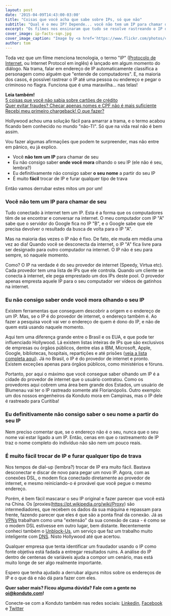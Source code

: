 ```yaml
---
layout: post
date: '2015-04-09T14:43:00-03:00'
title: "Coisas que você acha que sabe sobre IPs, só que não"
subtitle: "Qual é o meu IP? Depende... você não tem um IP para chamar de seu!"
excerpt: "Os filmes nos ensinaram que tudo se resolve rastreando o IP do usuário. Só que na vida real não é bem assim. Veja por quê."
cover_image: ip-facts-sqn.jpg
cover_image_caption: "Image by <a href='https://www.flickr.com/photos/cosmoflash/'>cosmoflash</a>"
author: tom
---
```

Toda vez que um filme menciona tecnologia, o termo "IP" ([Protocolo de Internet](https://pt.wikipedia.org/wiki/Endere%C3%A7o_IP), ou Internet Protocol em inglês) é lançado em algum momento do diálogo. Na trama, falar em endereço de IP automaticamente classifica a personagem como alguém que "entende de computadores". E, na maioria dos casos, é possível rastrear o IP até uma pessoa ou endereço e pegar o criminoso no flagra. Funciona que é uma maravilha... nas telas!

**Leia também!**  
[5 coisas que você não sabia sobre cartões de crédito](https://blog.konduto.com/pt/2014/09/5-coisas-que-voce-nao-sabia-sobre-cartao-de-credito?utm_source=konduto&utm_medium=blog&utm_campaign=conteudo)  
[Quer evitar fraudes? Checar apenas nomes e CPF não é mais suficiente](https://blog.konduto.com/pt/2014/10/porque-checar-apenas-nome-e-cpf-ja-nao-e-suficiente-na-analise-manual?utm_source=konduto&utm_medium=blog&utm_campaign=conteudo)  
[Recebi meu primeiro chargeback! O que fazer?](https://blog.konduto.com/pt/2014/09/o-que-fazer-quando-recebe-o-primeiro-chargeback?utm_source=konduto&utm_medium=blog&utm_campaign=conteudo)  

Hollywood achou uma solução fácil para amarrar a trama, e o termo acabou ficando bem conhecido no mundo "não-TI". Só que na vida real não é bem assim.

Vou fazer algumas afirmaçōes que podem te surpreender, mas não entre em pânico, eu já explico.

* Você **não tem um IP** para chamar de seu
* Eu não consigo saber **onde você mora** olhando o seu IP (ele não é seu, lembra?)
* Eu definitivamente não consigo saber **o seu nome** a partir do seu IP
* É muito **fácil** trocar de IP e furar qualquer tipo de trava

Então vamos derrubar estes mitos um por um!

### Você não tem um IP para chamar de seu

Tudo conectado à internet tem um IP. Esta é a forma que os computadores têm de se encontrar e conversar na internet. O meu computador com IP "A"  sabe que o servidor do Google fica no IP "B", e o Google sabe que ele precisa devolver o resultado da busca de volta para o IP "A".

Mas na maioria das vezes o IP não é fixo. De fato, ele muda em média uma vez ao dia! Quando você se desconecta da internet, o IP "A" fica livre para ser designado para outro computador na internet. O IP não é seu para sempre, só naquele momento.

Como? O IP na verdade é do seu provedor de internet (Speedy, Virtua etc). Cada provedor tem uma lista de IPs que ele controla. Quando um cliente se conecta à internet, ele pega emprestado um dos IPs deste pool. O provedor apenas empresta aquele IP para o seu computador ver vídeos de gatinhos na internet.

### Eu não consigo saber onde você mora olhando o seu IP

Existem ferramentas que conseguem descobrir a origem e o endereço de um IP. Mas, se o IP é do provedor de internet, o endereço também é. Ao fazer a pesquisa você vai ver o endereço de quem é dono do IP, e não de quem está usando naquele momento.

Aqui tem uma diferença grande entre o Brasil e os EUA, e que pode ter influenciado Hollywood. Lá existem listas inteiras de IPs que são exclusivos de empresas ou órgãos públicos, dentre elas a IBM, Microsoft, Apple, Google, bibliotecas, hospitais, repartiçōes e até prisōes ([veja a lista completa aqui](https://en.wikipedia.org/wiki/List_of_assigned_/8_IPv4_address_blocks)). Já no Brasil, o IP é do provedor de internet e pronto. Existem exceçōes apenas para órgãos públicos, como ministérios e fóruns.

Portanto, por aqui o máximo que você consegue saber olhando um IP é a cidade do provedor de internet que o usuário contratou. Como os provedores aqui cobrem uma área bem grande dos Estados, um usuário de Blumenau vai ter o IP rastreado somente até Florianópolis. Outro exemplo: um dos nossos engenheiros da Konduto mora em Campinas, mas o IP dele é rastreado para Curitiba!

### Eu definitivamente não consigo saber o seu nome a partir do seu IP

Nem preciso comentar que, se o endereço não é o seu, nunca que o seu nome vai estar ligado a um IP. Então, cenas em que o rastreamento de IP traz o nome completo do indivíduo não são nem um pouco reais.

### É muito fácil trocar de IP e furar qualquer tipo de trava

Nos tempos de dial-up (lembra?) trocar de IP era muito fácil. Bastava desconectar e discar de novo para pegar um novo IP. Agora, com as conexões DSL, o modem fica conectado diretamente ao provedor de internet, e mesmo reiniciando-o é provável que você pegue o mesmo endereço.

Porém, é bem fácil mascarar o seu IP original e fazer parecer que você está na China. Os [proxies(https://pt.wikipedia.org/wiki/Proxy) são intermediadores, que recebem os dados da sua máquina e repassam para frente, fazendo parecer que eles é que são a ponta final da conexão. Já as [VPNs](https://pt.wikipedia.org/wiki/Virtual_private_network) trabalham como uma "extensão" da sua conexão de casa - é como se o modem DSL estivesse em outro lugar, bem distante. Recentemente conheci também o [Unblock-Us](https://www.unblock-us.com/), um serviço que faz um trabalho muito inteligente com [DNS](https://pt.wikipedia.org/wiki/Domain_Name_System). Nisto Hollywood até que acertou.

Qualquer empresa que tenta identificar um fraudador usando o IP como fonte objetiva está fadada a entregar resultados ruins. A análise do IP dentro de centenas de variáveis ajuda a compor um cenário, mas está muito longe de ser algo realmente importante.

Espero que tenha ajudado a derrubar alguns mitos sobre os endereços de IP e o que dá e não dá para fazer com eles.

**Quer saber mais? Ficou alguma dúvida? Fale com a gente no [oi@konduto.com](mailto:oi@konduto.com)!**

Conecte-se com a Konduto também nas redes sociais: [Linkedin](https://www.linkedin.com/company/konduto), [Facebook](https://www.facebook.com/konduto) e [Twitter](https://twitter.com/KondutoBR)